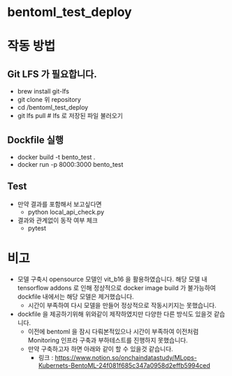 # bentoml_test_deploy

# 작동 방법
## Git LFS 가 필요합니다.
 - brew install git-lfs
 - git clone 위 repository
 - cd /bentoml_test_deploy
 - git lfs pull # lfs 로 저장된 파일 불러오기
## Dockfile 실행
 - docker build -t bento_test .
 - docker run -p 8000:3000 bento_test
## Test
 - 만약 결과를 포함해서 보고싶다면
   - python local_api_check.py
 - 결과와 관계없이 동작 여부 체크
   - pytest

# 비고
- 모델 구축시 opensource 모델인 vit_b16 을 활용하였습니다. 해당 모델 내 tensorflow addons 로 인해 정상적으로 docker image build 가 불가능하여 dockfile 내에서는 해당 모델은 제거했습니다.
  - 시간이 부족하여 다시 모델을 만들어 정상적으로 작동시키지는 못했습니다.
- dockfile 을 제공하기위해 위와같이 제작하였지만 다양한 다른 방식도 있을것 같습니다.
  - 이전에 bentoml 을 잠시 다뤄본적있으나 시간이 부족하여 이전처럼 Monitoring 인프라 구축과 부하테스트를 진행하지 못했습니다.
  - 만약 구축하고자 하면 아래와 같이 할 수 있을것 같습니다.
    - 링크 : https://www.notion.so/onchaindatastudy/MLops-Kubernets-BentoML-24f081f685c347a0958d2effb5994ced
